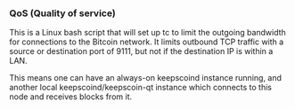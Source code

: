 ### QoS (Quality of service) ###

This is a Linux bash script that will set up tc to limit the outgoing bandwidth for connections to the Bitcoin network. It limits outbound TCP traffic with a source or destination port of 9111, but not if the destination IP is within a LAN.

This means one can have an always-on keepscoind instance running, and another local keepscoind/keepscoin-qt instance which connects to this node and receives blocks from it.
